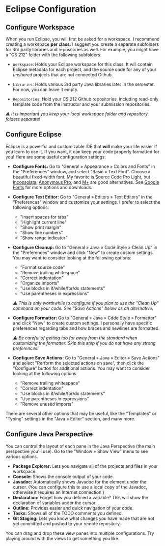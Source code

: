 # Eclipse Configuration

## Configure Workspace

When you run Eclipse, you will first be asked for a workspace. I recommend creating a workspace **per class**. I suggest you create a separate subfolders for 3rd party libraries and repositories as well. For example, you might have a "CS 212" folder with the following subfolders:

  - `Workspace`: Holds your Eclipse workspace for this class. It will contain Eclipse metadata for each project, and the source code for any of your *unshared* projects that are not connected Github.
  
  - `Libraries`: Holds various 3rd party Java libraries later in the semester. For now, you can leave it empty.
  
  - `Repositories`: Hold your CS 212 Github repositories, including read-only template code from the instructor and your submission repositories.

*:warning: It is important you keep your local workspace folder and repository folders separate!* 

## Configure Eclipse

Eclipse is a powerful and customizable IDE that **will** make your life easier if you learn to use it. If you want, it can keep your code properly formatted for you! Here are some useful configuration settings:

- **Configure Fonts:** Go to "General » Appearance » Colors and Fonts" in the "Preferences" window, and select "Basic » Text Font". Choose a beautiful fixed-width font. My favorite is [Source Code Pro Light](https://github.com/adobe-fonts/source-code-pro), but [Inconsolata](http://www.levien.com/type/myfonts/inconsolata.html), [Anonymous Pro](http://www.marksimonson.com/fonts/view/anonymous-pro), and [M+](http://www.macwright.org/2014/07/09/mplus.html) are good alternatives. See [Google Fonts](https://www.google.com/fonts) for more options and downloads.

- **Configure Text Editor:** Go to "General » Editors » Text Editors" in the "Preferences" window and customize your settings. I prefer to select the following options:
  - "Insert spaces for tabs"
  - "Highlight current line"
  - "Show print margin"
  - "Show line numbers"
  - "Show range indicator"

- **Configure Cleanup:** Go to "General » Java » Code Style » Clean Up" in the "Preferences" window and click "New" to create custom settings. You may want to consider looking at the following options:
  - "Format source code"
  - "Remove trailing whitespace"
  - "Correct indentation"
  - "Organize imports"
  - "Use blocks in if/while/for/do statements"
  - "Use parentheses in expressions"

  *:warning: This is only worthwhile to configure if you plan to use the "Clean Up" command on your code. See "Save Actions" below as an alternative.*

- **Configure Formatter:** Go to "General » Java » Cdde Style » Formatter" and click "New" to create custom settings. I personally have specific preferences regarding tabs and how braces and newlines are formatted.

  *:warning: Be careful of getting too far away from the standard when customizing the formatter. Skip this step if you do not have any strong preferences!*

- **Configure Save Actions:** Go to "General » Java » Editor » Save Actions" and select "Perform the selected actions on save", then click the "Configure" button for additional actions. You may want to consider looking at the following options:
  - "Remove trailing whitespace"
  - "Correct indentation"
  - "Use blocks in if/while/for/do statements"
  - "Use parentheses in expressions"
  - "Remove unused imports"

There are several other options that may be useful, like the "Templates" or "Typing" settings in the "Java » Editor" section, and many more.

## Configure Java Perspective

You can control the layout of each pane in the Java Perspective (the main perspective you'll use). Go to the "Window » Show View" menu to see various options.

- **Package Explorer:** Lets you navigate all of the projects and files in your workspace.
- **Console:** Shows the console output of your code.
- **Javadoc:** Automatically shows Javadoc for the element under the cursor. (You can configure this to use a local copy of the Javadoc, otherwise it requires an Internet connection.)
- **Declaration:** Forget how you defined a variable? This will show the declaration of variables under the cursor.
- **Outline:** Provides easier and quick navigation of your code.
- **Tasks:** Shows all of the TODO comments you defined.
- **Git Staging:** Lets you know what changes you have made that are not yet committed and pushed to your remote repository.

You can drag and drop these view panes into multiple configurations. Try playing around with the views to get something you like.

